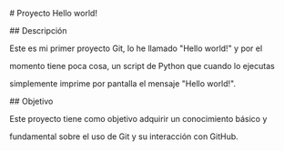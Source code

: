 \# Proyecto Hello world!



\## Descripción

Este es mi primer proyecto Git, lo he llamado "Hello world!" y por el

momento tiene poca cosa, un script de Python que cuando lo ejecutas

simplemente imprime por pantalla el mensaje "Hello world!".



\## Objetivo

Este proyecto tiene como objetivo adquirir un conocimiento básico y

fundamental sobre el uso de Git y su interacción con GitHub.



